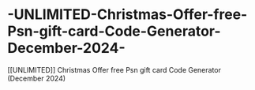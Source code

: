 # -UNLIMITED-Christmas-Offer-free-Psn-gift-card-Code-Generator-December-2024-
[[UNLIMITED]] Christmas Offer free Psn gift card Code Generator (December 2024)
